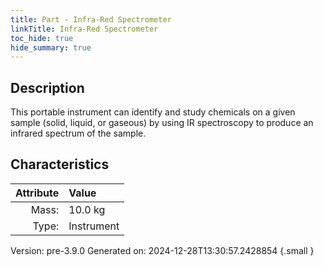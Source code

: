 ```yaml
---
title: Part - Infra-Red Spectrometer
linkTitle: Infra-Red Spectrometer
toc_hide: true
hide_summary: true
---
```


## Description
This portable instrument can identify and study chemicals on a given sample (solid, liquid, or gaseous)&#10;&#9;&#9;by using IR spectroscopy to produce an infrared spectrum of the sample. 

## Characteristics

| Attribute      | Value |
|--------:|:------|
|Mass:|10.0 kg|
|Type:|Instrument|




Version: pre-3.9.0 Generated on: 2024-12-28T13:30:57.2428854
{.small }

